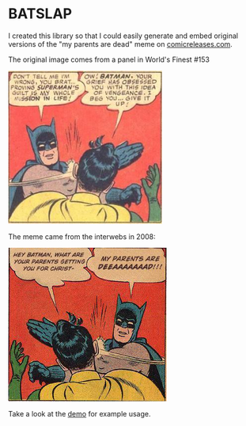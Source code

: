 # BATSLAP

I created this library so that I could easily generate and embed original
versions of the "my parents are dead" meme on
[comicreleases.com](http://comicreleases.com).

The original image comes from a panel in World's Finest #153

![original](src/img/original.jpg)

The meme came from the interwebs in 2008:

![meme](src/img/meme.jpg)

Take a look at the [demo](http://curlee.github.io/batslap/demo/) for example
usage.